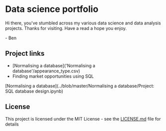 # Data science portfolio

Hi there, you've stumbled across my various data science and data analysis projects. Thanks for visiting. Have a read a hope you enjoy.

\- Ben

## Project links
* [Normalising a database]('Normalising a database'/appearance_type.csv)
* Finding market opportunities using SQL

[Normalising a database](../blob/master/Normalising a database/Project: SQL database design.ipynb)

## License

This project is licensed under the MIT License - see the [LICENSE.md](LICENSE.md) file for details

